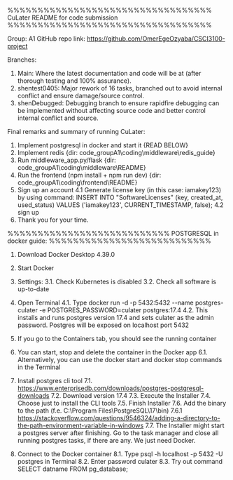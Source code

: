 %%%%%%%%%%%%%%%%%%%%%%%%%%%%%%%%%%
CuLater README for code submission
%%%%%%%%%%%%%%%%%%%%%%%%%%%%%%%%%%

Group: A1
GitHub repo link: https://github.com/OmerEgeOzyaba/CSCI3100-project

Branches:
1. Main: Where the latest documentation and code will be at (after thorough testing and 100% assurance).
2. shentest0405: Major rework of 16 tasks, branched out to avoid internal conflict and ensure damage/source control.
3. shenDebugged: Debugging branch to ensure rapidfire debugging can be implemented without affecting source code and better control internal conflict and source.



Final remarks and summary of running CuLater:

1. Implement postgresql in docker and start it  {READ BELOW}
2. Implement redis                              {dir: code_groupA1\coding\middleware\redis_guide}
2. Run middleware_app.py/flask                  {dir: code_groupA1\coding\middleware\README}
3. Run the frontend (npm install + npm run dev) {dir: code_groupA1\coding\frontend\README}
4. Sign up an account 
    4.1 Generate license key (in this case: iamakey123) by using command: 
    INSERT INTO "SoftwareLicenses" (key, created_at, used_status) VALUES ('iamakey123', CURRENT_TIMESTAMP, false);
    4.2 sign up
5. Thank you for your time.



%%%%%%%%%%%%%%%%%%%%%%%%%%%
POSTGRESQL in docker guide:
%%%%%%%%%%%%%%%%%%%%%%%%%%%
1. Download Docker Desktop 4.39.0

2. Start Docker

3. Settings:
    3.1. Check Kubernetes is disabled
    3.2. Check all software is up-to-date

4. Open Terminal
    4.1. Type docker run -d -p 5432:5432 --name postgres-culater -e POSTGRES_PASSWORD=culater postgres:17.4
    4.2. This installs and runs postgres version 17.4 and sets culater as the admin password. Postgres will be exposed on localhost port 5432

5. If you go to the Containers tab, you should see the running container

6. You can start, stop and delete the container in the Docker app
    6.1. Alternatively, you can use the docker start <name> and docker stop <name> commands in the Terminal

7. Install postgres cli tool
    7.1. https://www.enterprisedb.com/downloads/postgres-postgresql-downloads
    7.2. Download version 17.4
    7.3. Execute the Installer
    7.4. Choose just to install the CLI tools
    7.5. Finish Installer
    7.6. Add the binary to the path (f.e. C:\Program Files\PostgreSQL\17\bin)
        7.6.1 https://stackoverflow.com/questions/9546324/adding-a-directory-to-the-path-environment-variable-in-windows
    7.7. The Installer might start a postgres server after finishing. Go to the task manager and close all running postgres tasks, if there are any. We just need Docker.

8. Connect to the Docker container
    8.1. Type psql -h localhost -p 5432 -U postgres in Terminal
    8.2. Enter password culater
    8.3. Try out command SELECT datname FROM pg_database;